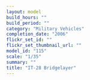 ```yaml
---
layout: model
build_hours: ""
build_period: ""
category: "Military Vehicles"
completion_date: "2006"
flickr_set_id: ""
flickr_set_thumbnail_url: ""
model_id: "115"
scale: "1/35"
summary: ""
title: "IT-28 Bridgelayer"
---
```



